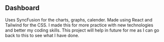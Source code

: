 ## Dashboard

Uses SyncFusion for the charts, graphs, calender.
Made using React and Tailwind for the CSS.
I made this for more practice with new technologies and better my coding skills.
This project will help in future for me as I can go back to this to see what I have done.

